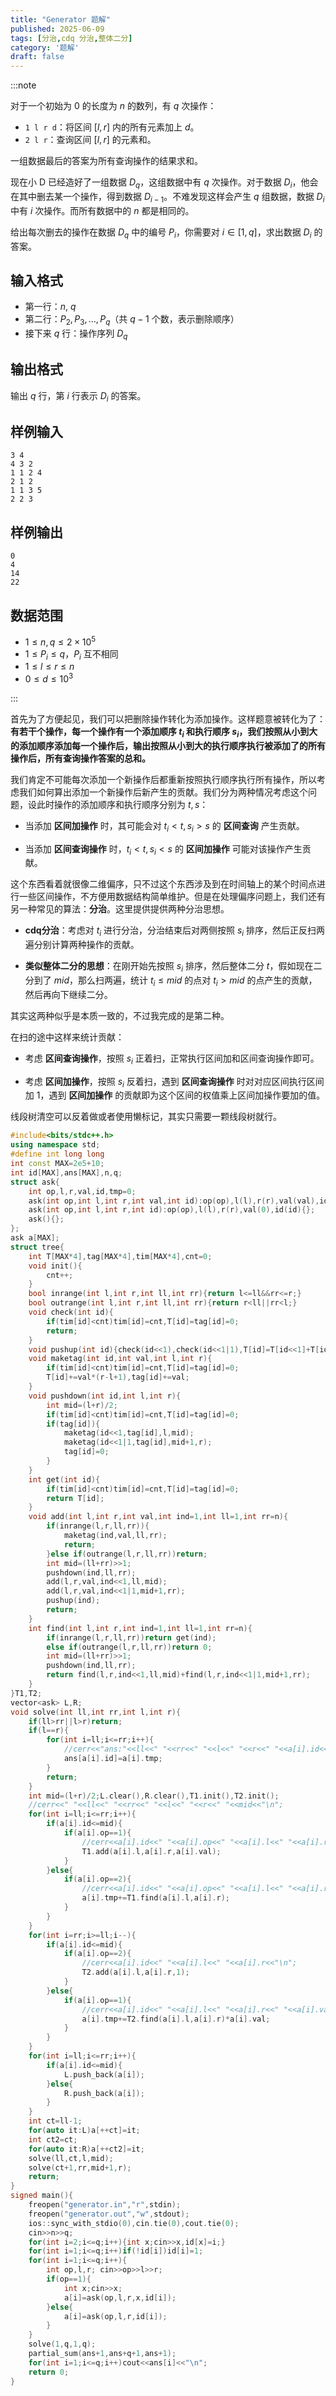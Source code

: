 ```yaml
---
title: "Generator 题解"
published: 2025-06-09
tags: [分治,cdq 分治,整体二分]
category: '题解'
draft: false
---
```

:::note

对于一个初始为 $0$ 的长度为 $n$ 的数列，有 $q$ 次操作：

- `1 l r d`：将区间 $[l,r]$ 内的所有元素加上 $d$。
- `2 l r`：查询区间 $[l,r]$ 的元素和。

一组数据最后的答案为所有查询操作的结果求和。

现在小 D 已经造好了一组数据 $D_q$，这组数据中有 $q$ 次操作。对于数据 $D_i$，他会在其中删去某一个操作，得到数据 $D_{i - 1}$。不难发现这样会产生 $q$ 组数据，数据 $D_i$ 中有 $i$ 次操作。而所有数据中的 $n$ 都是相同的。

给出每次删去的操作在数据 $D_q$ 中的编号 $P_i$，你需要对 $i \in [1, q]$，求出数据 $D_i$ 的答案。 

## 输入格式

- 第一行：$n$, $q$  
- 第二行：$P_2, P_3, \dots, P_q$（共 $q-1$ 个数，表示删除顺序）  
- 接下来 $q$ 行：操作序列 $D_q$  

## 输出格式

输出 $q$ 行，第 $i$ 行表示 $D_i$ 的答案。

## 样例输入

```plaintext
3 4
4 3 2
1 1 2 4
2 1 2
1 1 3 5
2 2 3
```

## 样例输出

```plaintext
0
4
14
22
```

## 数据范围

- $1 \leq n, q \leq 2 \times 10^5$  
- $1 \leq P_i \leq q$，$P_i$ 互不相同  
- $1 \leq l \leq r \leq n$  
- $0 \leq d \leq 10^3$  

:::

首先为了方便起见，我们可以把删除操作转化为添加操作。这样题意被转化为了：**有若干个操作，每一个操作有一个添加顺序 $t_i$ 和执行顺序 $s_i$，我们按照从小到大的添加顺序添加每一个操作后，输出按照从小到大的执行顺序执行被添加了的所有操作后，所有查询操作答案的总和。**

我们肯定不可能每次添加一个新操作后都重新按照执行顺序执行所有操作，所以考虑我们如何算出添加一个新操作后新产生的贡献。我们分为两种情况考虑这个问题，设此时操作的添加顺序和执行顺序分别为 $t,s$：

- 当添加 **区间加操作** 时，其可能会对 $t_i<t,s_i>s$ 的 **区间查询** 产生贡献。

- 当添加 **区间查询操作** 时，$t_i<t,s_i<s$ 的 **区间加操作** 可能对该操作产生贡献。

这个东西看着就很像二维偏序，只不过这个东西涉及到在时间轴上的某个时间点进行一些区间操作，不方便用数据结构简单维护。但是在处理偏序问题上，我们还有另一种常见的算法：**分治**。这里提供提供两种分治思想。

- **cdq分治**：考虑对 $t_i$ 进行分治，分治结束后对两侧按照 $s_i$ 排序，然后正反扫两遍分别计算两种操作的贡献。

- **类似整体二分的思想**：在刚开始先按照 $s_i$ 排序，然后整体二分 $t$，假如现在二分到了 $mid$，那么扫两遍，统计 $t_i \leq mid$ 的点对 $t_i > mid$ 的点产生的贡献，然后再向下继续二分。

其实这两种似乎是本质一致的，不过我完成的是第二种。

在扫的途中这样来统计贡献：

- 考虑 **区间查询操作**，按照 $s_i$ 正着扫，正常执行区间加和区间查询操作即可。

- 考虑 **区间加操作**，按照 $s_i$ 反着扫，遇到 **区间查询操作** 时对对应区间执行区间加 $1$，遇到 **区间加操作** 的贡献即为这个区间的权值乘上区间加操作要加的值。

线段树清空可以反着做或者使用懒标记，其实只需要一颗线段树就行。

```cpp
#include<bits/stdc++.h>
using namespace std;
#define int long long
int const MAX=2e5+10;
int id[MAX],ans[MAX],n,q;
struct ask{
    int op,l,r,val,id,tmp=0;
    ask(int op,int l,int r,int val,int id):op(op),l(l),r(r),val(val),id(id){};
    ask(int op,int l,int r,int id):op(op),l(l),r(r),val(0),id(id){};
    ask(){};
};
ask a[MAX];
struct tree{
    int T[MAX*4],tag[MAX*4],tim[MAX*4],cnt=0;
    void init(){
        cnt++;
    }
    bool inrange(int l,int r,int ll,int rr){return l<=ll&&rr<=r;}
    bool outrange(int l,int r,int ll,int rr){return r<ll||rr<l;}
    void check(int id){
        if(tim[id]<cnt)tim[id]=cnt,T[id]=tag[id]=0;
        return;
    }
    void pushup(int id){check(id<<1),check(id<<1|1),T[id]=T[id<<1]+T[id<<1|1],tim[id]=cnt;}
    void maketag(int id,int val,int l,int r){
        if(tim[id]<cnt)tim[id]=cnt,T[id]=tag[id]=0;
        T[id]+=val*(r-l+1),tag[id]+=val;
    }
    void pushdown(int id,int l,int r){
        int mid=(l+r)/2;
        if(tim[id]<cnt)tim[id]=cnt,T[id]=tag[id]=0;
        if(tag[id]){
            maketag(id<<1,tag[id],l,mid);
            maketag(id<<1|1,tag[id],mid+1,r);
            tag[id]=0;
        }
    }
    int get(int id){
        if(tim[id]<cnt)tim[id]=cnt,T[id]=tag[id]=0;
        return T[id];
    }
    void add(int l,int r,int val,int ind=1,int ll=1,int rr=n){
        if(inrange(l,r,ll,rr)){
            maketag(ind,val,ll,rr);
            return;
        }else if(outrange(l,r,ll,rr))return;
        int mid=(ll+rr)>>1;
        pushdown(ind,ll,rr);
        add(l,r,val,ind<<1,ll,mid);
        add(l,r,val,ind<<1|1,mid+1,rr);
        pushup(ind);
        return;
    }
    int find(int l,int r,int ind=1,int ll=1,int rr=n){
        if(inrange(l,r,ll,rr))return get(ind);
        else if(outrange(l,r,ll,rr))return 0;
        int mid=(ll+rr)>>1;
        pushdown(ind,ll,rr);
        return find(l,r,ind<<1,ll,mid)+find(l,r,ind<<1|1,mid+1,rr);
    }
}T1,T2;
vector<ask> L,R;
void solve(int ll,int rr,int l,int r){
    if(ll>rr||l>r)return;
    if(l==r){
        for(int i=ll;i<=rr;i++){
            //cerr<<"ans:"<<ll<<" "<<rr<<" "<<l<<" "<<r<<" "<<a[i].id<<" "<<a[i].tmp<<"\n";
            ans[a[i].id]=a[i].tmp;
        }
        return;
    }
    int mid=(l+r)/2;L.clear(),R.clear(),T1.init(),T2.init();
    //cerr<<" "<<ll<<" "<<rr<<" "<<l<<" "<<r<<" "<<mid<<"\n";
    for(int i=ll;i<=rr;i++){
        if(a[i].id<=mid){
            if(a[i].op==1){
                //cerr<<a[i].id<<" "<<a[i].op<<" "<<a[i].l<<" "<<a[i].r<<" "<<a[i].val<<"\n";
                T1.add(a[i].l,a[i].r,a[i].val);
            }
        }else{
            if(a[i].op==2){
                //cerr<<a[i].id<<" "<<a[i].op<<" "<<a[i].l<<" "<<a[i].r<<"\n";
                a[i].tmp+=T1.find(a[i].l,a[i].r);
            }
        }
    }
    for(int i=rr;i>=ll;i--){
        if(a[i].id<=mid){
            if(a[i].op==2){
                //cerr<<a[i].id<<" "<<a[i].l<<" "<<a[i].r<<"\n";
                T2.add(a[i].l,a[i].r,1);
            }
        }else{
            if(a[i].op==1){
                //cerr<<a[i].id<<" "<<a[i].l<<" "<<a[i].r<<" "<<a[i].val<<" "<<T2.find(a[i].l,a[i].r)<<"\n";
                a[i].tmp+=T2.find(a[i].l,a[i].r)*a[i].val;
            }
        }
    }
    for(int i=ll;i<=rr;i++){
        if(a[i].id<=mid){
            L.push_back(a[i]);
        }else{
            R.push_back(a[i]);
        }
    }
    int ct=ll-1;
    for(auto it:L)a[++ct]=it;
    int ct2=ct;
    for(auto it:R)a[++ct2]=it;
    solve(ll,ct,l,mid);
    solve(ct+1,rr,mid+1,r);
    return;
}
signed main(){
    freopen("generator.in","r",stdin);
    freopen("generator.out","w",stdout);
    ios::sync_with_stdio(0),cin.tie(0),cout.tie(0);
    cin>>n>>q;
    for(int i=2;i<=q;i++){int x;cin>>x,id[x]=i;}
    for(int i=1;i<=q;i++)if(!id[i])id[i]=1;
    for(int i=1;i<=q;i++){
        int op,l,r; cin>>op>>l>>r;
        if(op==1){
            int x;cin>>x;
            a[i]=ask(op,l,r,x,id[i]);
        }else{
            a[i]=ask(op,l,r,id[i]);
        }
    }
    solve(1,q,1,q);
    partial_sum(ans+1,ans+q+1,ans+1);
    for(int i=1;i<=q;i++)cout<<ans[i]<<"\n";
    return 0;
}
```